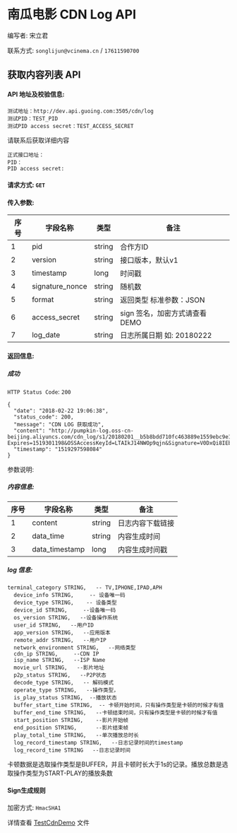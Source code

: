 # 南瓜电影 CDN Log API

编写者: 宋立君 

联系方式: `songlijun@vcinema.cn` / `17611590700`


## 获取内容列表 API

#### API 地址及校验信息: 

```
测试地址：http://dev.api.guoing.com:3505/cdn/log
测试PID：TEST_PID
测试PID access secret：TEST_ACCESS_SECRET
```

请联系后获取详细内容

```
正式接口地址：
PID：
PID access secret:
```


#### 请求方式: `GET`

#### 传入参数:

序号  | 字段名称 |   类型   | 备注
---- | ------- | ------ | -----
  1  |  pid    | string  | 合作方ID
  2  | version | string | 接口版本，默认v1
  3  | timestamp | long   | 时间戳
  4  | signature_nonce  | string | 随机数
  5  | format    | string |  返回类型 标准参数：JSON
  6  | access_secret | string | sign 签名，加密方式请查看DEMO
  7  | log_date | string | 日志所属日期 如: 20180222



#### 返回信息:

##### 成功

`HTTP Status Code`: `200`

```
{
  "date": "2018-02-22 19:06:38",
  "status_code": 200,
  "message": "CDN LOG 获取成功",
  "content": "http://pumpkin-log.oss-cn-beijing.aliyuncs.com/cdn_log/s1/20180201__b5b8bdd710fc463889e1559ebc9e1dcf?Expires=1519301198&OSSAccessKeyId=LTAIkJ14NWOp9qjn&Signature=V0DxQi8IEbdmN6Dh16%2FYYXI7%2FLQ%3D",
  "timestamp": "1519297598084"
}
```

参数说明:

##### 内容信息:

序号  | 字段名称 |   类型   | 备注
---- | ------- | ------ | -----
  1  |  content | string  | 日志内容下载链接
  2  | data_time | string | 内容生成时间
  3  | data_timestamp |  long   | 内容生成时间戳
  
##### log 信息:

```
terminal_category STRING,   -- TV,IPHONE,IPAD,APH
  device_info STRING,     -- 设备唯一码
  device_type STRING,    -- 设备类型
  device_id STRING,     --设备唯一码
  os_version STRING,   --设备操作系统
  user_id STRING,   --用户ID
  app_version STRING,   --应用版本
  remote_addr STRING,   --用户IP
  network_environment STRING,   --网络类型
  cdn_ip STRING,     --CDN IP
  isp_name STRING,   --ISP Name
  movie_url STRING,   --影片地址
  p2p_status STRING,   --P2P状态
  decode_type STRING,   -- 解码模式
  operate_type STRING,   --操作类型，
  is_play_status STRING,  --播放状态
  buffer_start_time STRING,  -- 卡顿开始时间，只有操作类型是卡顿的时候才有值
  buffer_end_time STRING,   --卡顿结束时间，只有操作类型是卡顿的时候才有值
  start_position STRING,    --影片开始帧
  end_position STRING,      --影片结束帧
  play_total_time STRING,   --单次播放总时长
  log_record_timestamp STRING,   --日志记录时间的timestamp
  log_record_time STRING   --日志记录时间
```

卡顿数据是选取操作类型是BUFFER，并且卡顿时长大于1s的记录。播放总数是选取操作类型为START-PLAY的播放条数

#### Sign生成规则

加密方式: `HmacSHA1`

详情查看 [TestCdnDemo](https://github.com/pumpkin-movie/pumpkin_partner_api_demo/blob/master/src/test/java/cn/vcinema/partner/TestCdn.java) 文件
